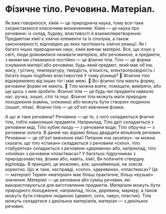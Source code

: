 # Фізичне тіло. Речовина. Матеріал.

Як вже говорилося, хімія ― це природнича наука, тому все-таки скористаємося класичним визначенням:
 Хімія ― це наука про речовини: їх склад, будову, властивості й взаємоперетворення.
Предметом хімії є хімічні елементи та їх сполуки, а також закономірності, відповідно до яких протікають хімічні реакції.
Як і багато інших природничих наук, хімія вивчає матерію.
Все, що існує у світі, люди домовилися називати матерією, або речовиною, а предмети, з якими ми стикаємося постійно ― це фізичні тіла.
Тіло ― це форма існування матерії або речовини, будь-який предмет, який має об'єм, масу, густину, температуру, твердість, в'язкість, електропровідність і багато інших подібних властивостей
У чому різниця?
	Фізичне тіло відокремлено від інших тіл і має межі.
	Всі фізичні тіла мають форму, речовини форми не мають.
	Тіло можна взяти, помацати, виміряти, або ще щось з ним зробити.
Фізичні тіла ― це будь-які предмети навколо нас: ручка, зошит, стіл та інші.
Фізичні тіла можуть мати природне походження (камінь, сніжинка) або можуть бути створені людиною (зошит, літак). Фізичні тіла ― це об'єкт вивчення фізики.

А що ж таке речовина?
 Речовина ― це те, з чого складаються фізичні тіла, тобто навколишні предмети.
Наприклад,
    Тіло дріт складається з речовини міді,
    Тіло кубик льоду ― з речовини води;
    Тіло обручка ― з речовини золота.
В даний час відомо більш двадцяти мільйонів речовин.
Речовини ― це об'єкт вивчення хімії
Питання «на засипку»: чи можна сказати, що тіло «стакан» складається з речовини «скло», тіло «табуретка» складається з речовини «деревина» або, наприклад, тіло «лінійка» з речовини «пластмаса»?
У багатьох підручниках з природознавства, фізики або, навіть, хімії, Ви побачите ствердну відповідь. В принципі, це можливо, але, щонайменше, не зовсім коректно.
Що ж таке, насправді, «скло», «деревина», «пластмаса»? Це ― матеріал!
Термін «матеріал» має більш практичне, більш «вузьке» значення.
 Матеріал ― це речовина або суміш речовин, які використовуються для виготовлення  предметів.
Матеріали можуть бути природного походження, наприклад, пісок, деревина, мармур, а також можуть бути створені людиною (цемент, скло, чавун, пластик).
Тіла можуть складатися з декількох матеріалів, матеріал ― з декількох речовин.
